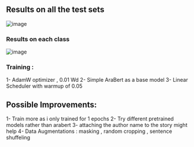 ## Results on all the test sets


![image](https://github.com/omarelsayeed/WideBot_Tasks/assets/64399795/e21b9b05-7560-4e80-9ae5-7d350daaa6df)


### Results on each class

![image](https://github.com/omarelsayeed/WideBot_Tasks/assets/64399795/3744a837-a475-48a4-bcb9-7a88eca61a4f)


### Training :

1- AdamW optimizer , 0.01 Wd
2- Simple AraBert as a base model
3- Linear Scheduler with warmup of 0.05

## Possible Improvements:

1- Train more as i only trained for 1 epochs
2- Try different pretrained models rather than arabert
3- attaching the author name to the story might help
4- Data Augmentations : masking , random cropping , sentence shuffeling
